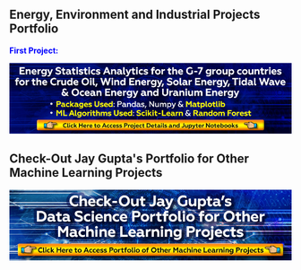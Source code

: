 ## Energy, Environment and Industrial Projects Portfolio

<span style="font-size=30; color:blue"> **First Project:** </span>

<a href="https://github.com/jayguptacal/EnergyProjects/blob/main/EnergyStatsProject/readme.md" target="_blank">![](https://github.com/jayguptacal/portfolio/blob/main/image/EnergyStasPortfolio.jpg)</a>


## Check-Out Jay Gupta's Portfolio for Other Machine Learning Projects ##
<p>
<a href="https://jayguptacal.github.io/portfolio/" target="_blank"><img src="https://github.com/jayguptacal/portfolio/blob/main/image/FullPortfolioBanner.jpg"></a>
</p>
